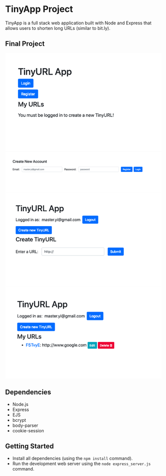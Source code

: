 # TinyApp Project

TinyApp is a full stack web application built with Node and Express that allows users to shorten long URLs (similar to bit.ly).

## Final Project

![Click on the register button to create a user and use the Tiny.](https://github.com/GideonBrasil/tinyApp_Project/blob/master/docs/urls_no_login.png?raw=true)
!["This is the register page. Register to use Tiny."](https://github.com/GideonBrasil/tinyApp_Project/blob/master/docs/register_page.png?raw=true)
!["Create a TinyURL."](https://github.com/GideonBrasil/tinyApp_Project/blob/master/docs/urls_show.png?raw=true)
!["Your created TinyURLs!"](https://github.com/GideonBrasil/tinyApp_Project/blob/master/docs/urls_registered.png?raw=true)

## Dependencies

- Node.js
- Express
- EJS
- bcrypt
- body-parser
- cookie-session

## Getting Started

- Install all dependencies (using the `npm install` command).
- Run the development web server using the `node express_server.js` command.
